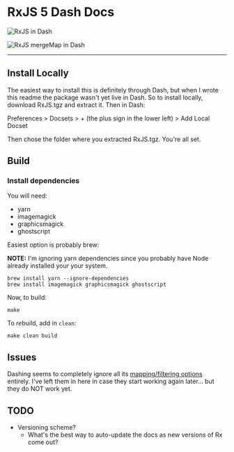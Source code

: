# RxJS 5 Dash Docs

![RxJS in Dash](https://dropsinn.s3.amazonaws.com/Screen%20Shot%202017-07-04%20at%201.36.51%20AM.png)

![RxJS mergeMap in Dash](https://dropsinn.s3.amazonaws.com/Screen%20Shot%202017-07-04%20at%201.38.50%20AM.png)

---
<!-- Everything below this point will not be included in the dist sent to Dash -->

## Install Locally

The easiest way to install this is definitely through Dash, but when I wrote
this readme the package wasn't yet live in Dash. So to install locally, download
RxJS.tgz and extract it. Then in Dash:

Preferences > Docsets > + (the plus sign in the lower left) > Add Local Docset

Then chose the folder where you extracted RxJS.tgz. You're all set.

## Build

### Install dependencies

You will need:

* yarn
* imagemagick
* graphicsmagick
* ghostscript

Easiest option is probably brew:

**NOTE:** I'm ignoring yarn dependencies since you probably have Node already installed your your system.

```
brew install yarn --ignore-dependencies
brew install imagemagick graphicsmagick ghostscript
```

Now, to build:

```
make
```

To *re*build, add in `clean`:

```
make clean build
```

## Issues

Dashing seems to completely ignore all its [mapping/filtering options](https://github.com/technosophos/dashing#other-mappersfilters-on-selectors) entirely. I've left them in here in case they start working again later... but they do NOT work yet.

## TODO

* Versioning scheme?
  * What's the best way to auto-update the docs as new versions of Rx come out?
